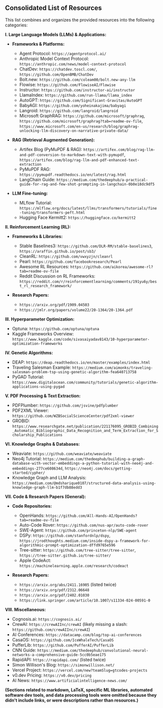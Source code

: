 ## Consolidated List of Resources

This list combines and organizes the provided resources into the following categories:

**I. Large Language Models (LLMs) & Applications:**

* **Frameworks & Platforms:**
    * Agent Protocol: `https://agentprotocol.ai/`
    * Anthropic Model Context Protocol: `https://anthropic.com/news/model-context-protocol`
    * ChatDev: `https://chatdev.toscl.com/`, `https://github.com/OpenBMB/ChatDev`
    * Bolt.new: `https://github.com/coleam00/bolt.new-any-llm`
    * Flowise: `https://github.com/FlowiseAI/Flowise`
    * Instructor: `https://github.com/instructor-ai/instructor`
    * LlamaIndex: `https://github.com/run-llama/llama_index`
    * AutoGPT: `https://github.com/Significant-Gravitas/AutoGPT`
    * BabyAGI: `https://github.com/yoheinakajima/babyagi`
    * Langroid: `https://github.com/langroid/langroid`
    * Microsoft GraphRAG: `https://github.com/microsoft/graphrag`, `https://github.com/microsoft/graphrag?tab=readme-ov-file`, `https://www.microsoft.com/en-us/research/blog/graphrag-unlocking-llm-discovery-on-narrative-private-data/`

* **RAG (Retrieval Augmented Generation):**
    * Artifex Blog (PyMuPDF & RAG): `https://artifex.com/blog/rag-llm-and-pdf-conversion-to-markdown-text-with-pymupdf`, `https://artifex.com/blog/rag-llm-and-pdf-enhanced-text-extraction`
    * PyMuPDF RAG: `https://pymupdf.readthedocs.io/en/latest/rag.html`
    * LangChain Guide: `https://medium.com/thedeephub/a-practical-guide-for-rag-and-few-shot-prompting-in-langchain-0b0e18dc9df5`

* **LLM Fine-tuning:**
    * MLflow Tutorial: `https://mlflow.org/docs/latest/llms/transformers/tutorials/fine-tuning/transformers-peft.html`
    * Hugging Face Kermitt2: `https://huggingface.co/kermitt2`


**II. Reinforcement Learning (RL):**

* **Frameworks & Libraries:**
    * Stable Baselines3: `https://github.com/DLR-RM/stable-baselines3`, `https://araffin.github.io/post/sb3/`
    * CleanRL: `https://github.com/vwxyzjn/cleanrl`
    * Pearl: `https://github.com/facebookresearch/Pearl`
    * Awesome RL Resources: `https://github.com/aikorea/awesome-rl?tab=readme-ov-file`
    * Reddit Discussion on RL Frameworks: `https://reddit.com/r/reinforcementlearning/comments/191yu6y/best_rl_research_framework/`

* **Research Papers:**
    * `https://arxiv.org/pdf/1909.04503`
    * `https://jmlr.org/papers/volume22/20-1364/20-1364.pdf`


**III. Hyperparameter Optimization:**

* Optuna: `https://github.com/optuna/optuna`
* Kaggle Frameworks Overview: `https://www.kaggle.com/code/sivasaiyadav8143/10-hyperparameter-optimization-frameworks`


**IV. Genetic Algorithms:**

* DEAP: `https://deap.readthedocs.io/en/master/examples/index.html`
* Traveling Salesman Example: `https://medium.com/aimonks/traveling-salesman-problem-tsp-using-genetic-algorithm-fea640713758`
* PyGAD Tutorial: `https://www.digitalocean.com/community/tutorials/genetic-algorithm-applications-using-pygad`


**V. PDF Processing & Text Extraction:**

* PDFPlumber: `https://github.com/jsvine/pdfplumber`
* PDF2XML Viewer: `https://github.com/WZBSocialScienceCenter/pdf2xml-viewer`
* GROBID: `https://www.researchgate.net/publication/221176095_GROBID_Combining_Automatic_Bibliographic_Data_Recognition_and_Term_Extraction_for_Scholarship_Publications`


**VI. Knowledge Graphs & Databases:**

* Weaviate: `https://github.com/weaviate/weaviate`
* Neo4j Tutorial: `https://medium.com/thedeephub/building-a-graph-database-with-vector-embeddings-a-python-tutorial-with-neo4j-and-embeddings-277ce608634d`, `https://neo4j.com/docs/getting-started/cypher/`
* Knowledge Graph and LLM Analysis: `https://medium.com/@mdsharique0107/structured-data-analysis-using-knowledge-graph-llm-b1f7db88edd3`


**VII. Code & Research Papers (General):**

* **Code Repositories:**
    * OpenHands: `https://github.com/All-Hands-AI/OpenHands?tab=readme-ov-file`
    * Auto-Code Rover: `https://github.com/nus-apr/auto-code-rover`
    * SWE-Agent: `https://github.com/princeton-nlp/SWE-agent`
    * DSPy: `https://github.com/stanfordnlp/dspy`, `https://jrodthoughts.medium.com/inside-dspy-a-framework-for-algorithmic-prompt-optimization-dffd9765e596`
    * Tree-sitter: `https://github.com/tree-sitter/tree-sitter`, `https://tree-sitter.github.io/tree-sitter/`
    * Apple CodeAct: `https://machinelearning.apple.com/research/codeact`

* **Research Papers:**
    * `https://arxiv.org/abs/2411.16905` (listed twice)
    * `https://arxiv.org/pdf/2312.06648`
    * `https://arxiv.org/pdf/2402.01030`
    * `https://link.springer.com/article/10.1007/s11334-024-00591-0`



**VIII. Miscellaneous:**

* Cognosis.ai: `https://cognosis.ai/`
* CrewAI: `https://crewAIInc/crewAI`  (likely missing a slash: `https://github.com/crewAIInc/crewAI`)
* AI Conferences: `https://datacamp.com/blog/top-ai-conferences`
* CasaOS: `https://github.com/IceWhaleTech/CasaOS`
* PufferLib: `https://github.com/PufferAI/PufferLib`
* CNN Guide: `https://medium.com/thedeephub/convolutional-neural-networks-a-comprehensive-guide-5cc0b5eae175`
* RapidAPI: `https://rapidapi.com/` (listed twice)
* Simon Willison's Blog: `https://simonwillison.net/`
* Vercel Project: `https://vercel.com/new?teamSlug=gtcodes-projects`
* v0.dev Pricing: `https://v0.dev/pricing`
* AI News: `https://www.artificialintelligence-news.com/`

**(Sections related to markdown, LaTeX, specific ML libraries, automated software dev tools, and data processing tools were omitted because they didn't include links, or were descriptions rather than resources.)**
